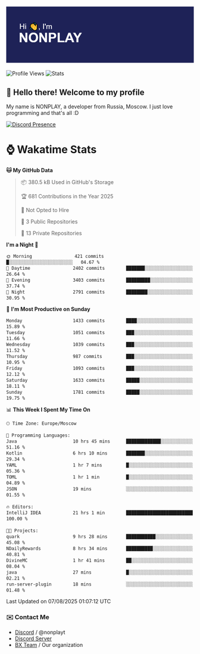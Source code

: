 ![Discord Presence](./header.png)
<br></br>
![Profile Views](https://komarev.com/ghpvc/?username=NONPLAYT&color=blue&style=for-the-badge)
![Stats](https://img.shields.io/badge/0%25-OPTIMIZED-orange?style=for-the-badge)


## :wave: Hello there! Welcome to my profile

My name is NONPLAY, a developer from Russia, Moscow. I just love programming and that's all :D

[![Discord Presence](https://lanyard.cnrad.dev/api/597087584090587177?showDisplayName=true)](https://discord.com/users/597087584090587177) 

# ⌚ Wakatime Stats

<!--START_SECTION:waka-->
**🐱 My GitHub Data** 

> 📦 380.5 kB Used in GitHub's Storage 
 > 
> 🏆 681 Contributions in the Year 2025
 > 
> 🚫 Not Opted to Hire
 > 
> 📜 3 Public Repositories 
 > 
> 🔑 13 Private Repositories 
 > 
**I'm a Night 🦉** 

```text
🌞 Morning                421 commits         █░░░░░░░░░░░░░░░░░░░░░░░░   04.67 % 
🌆 Daytime                2402 commits        ███████░░░░░░░░░░░░░░░░░░   26.64 % 
🌃 Evening                3403 commits        █████████░░░░░░░░░░░░░░░░   37.74 % 
🌙 Night                  2791 commits        ████████░░░░░░░░░░░░░░░░░   30.95 % 
```
📅 **I'm Most Productive on Sunday** 

```text
Monday                   1433 commits        ████░░░░░░░░░░░░░░░░░░░░░   15.89 % 
Tuesday                  1051 commits        ███░░░░░░░░░░░░░░░░░░░░░░   11.66 % 
Wednesday                1039 commits        ███░░░░░░░░░░░░░░░░░░░░░░   11.52 % 
Thursday                 987 commits         ███░░░░░░░░░░░░░░░░░░░░░░   10.95 % 
Friday                   1093 commits        ███░░░░░░░░░░░░░░░░░░░░░░   12.12 % 
Saturday                 1633 commits        █████░░░░░░░░░░░░░░░░░░░░   18.11 % 
Sunday                   1781 commits        █████░░░░░░░░░░░░░░░░░░░░   19.75 % 
```


📊 **This Week I Spent My Time On** 

```text
🕑︎ Time Zone: Europe/Moscow

💬 Programming Languages: 
Java                     10 hrs 45 mins      █████████████░░░░░░░░░░░░   51.16 % 
Kotlin                   6 hrs 10 mins       ███████░░░░░░░░░░░░░░░░░░   29.34 % 
YAML                     1 hr 7 mins         █░░░░░░░░░░░░░░░░░░░░░░░░   05.36 % 
TOML                     1 hr 1 min          █░░░░░░░░░░░░░░░░░░░░░░░░   04.89 % 
JSON                     19 mins             ░░░░░░░░░░░░░░░░░░░░░░░░░   01.55 % 

🔥 Editors: 
IntelliJ IDEA            21 hrs 1 min        █████████████████████████   100.00 % 

🐱‍💻 Projects: 
quark                    9 hrs 28 mins       ███████████░░░░░░░░░░░░░░   45.08 % 
NDailyRewards            8 hrs 34 mins       ██████████░░░░░░░░░░░░░░░   40.81 % 
DivineMC                 1 hr 41 mins        ██░░░░░░░░░░░░░░░░░░░░░░░   08.04 % 
java                     27 mins             █░░░░░░░░░░░░░░░░░░░░░░░░   02.21 % 
run-server-plugin        18 mins             ░░░░░░░░░░░░░░░░░░░░░░░░░   01.48 % 
```


 Last Updated on 07/08/2025 01:07:12 UTC
<!--END_SECTION:waka-->

### ✉️ Contact Me

- [Discord](https://discord.com/users/597087584090587177) / @nonplayt
- [Discord Server](https://discord.gg/qNyybSSPm5)
- [BX Team](https://github.com/BX-Team) / Our organization

